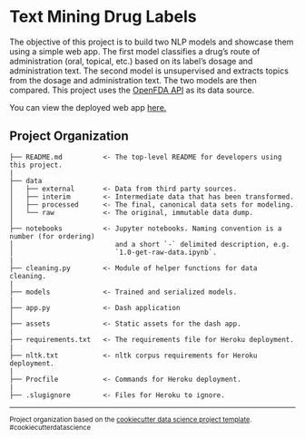 Text Mining Drug Labels
==============================

The objective of this project is to build two NLP models and showcase them using a simple web app. The first model classifies a drug’s route of administration (oral, topical, etc.) based on its label’s dosage and administration text. The second model is unsupervised and extracts topics from the dosage and administration text. The two models are then compared. This project uses the <a target="_blank" href="https://open.fda.gov/apis/drug/label/">OpenFDA API</a> as its data source. 

You can view the deployed web app <a target="_blank" href="https://drug-labels.herokuapp.com/">here.</a>

Project Organization
------------

    ├── README.md          <- The top-level README for developers using this project.
    |
    ├── data
    │   ├── external       <- Data from third party sources.
    │   ├── interim        <- Intermediate data that has been transformed.
    │   ├── processed      <- The final, canonical data sets for modeling.
    │   └── raw            <- The original, immutable data dump.
    │
    ├── notebooks          <- Jupyter notebooks. Naming convention is a number (for ordering)
    │                         and a short `-` delimited description, e.g.
    │                         `1.0-get-raw-data.ipynb`.
    |
    ├── cleaning.py        <- Module of helper functions for data cleaning. 
    |
    ├── models             <- Trained and serialized models.
    |
    ├── app.py             <- Dash application
    │
    ├── assets             <- Static assets for the dash app. 
    |
    ├── requirements.txt   <- The requirements file for Heroku deployment. 
    |
    ├── nltk.txt           <- nltk corpus requirements for Heroku deployment. 
    |
    ├── Procfile           <- Commands for Heroku deployment. 
    |
    ├── .slugignore        <- Files for Heroku to ignore.      

--------

<p><small>Project organization based on the <a target="_blank" href="https://drivendata.github.io/cookiecutter-data-science/">cookiecutter data science project template</a>. #cookiecutterdatascience</small></p>
